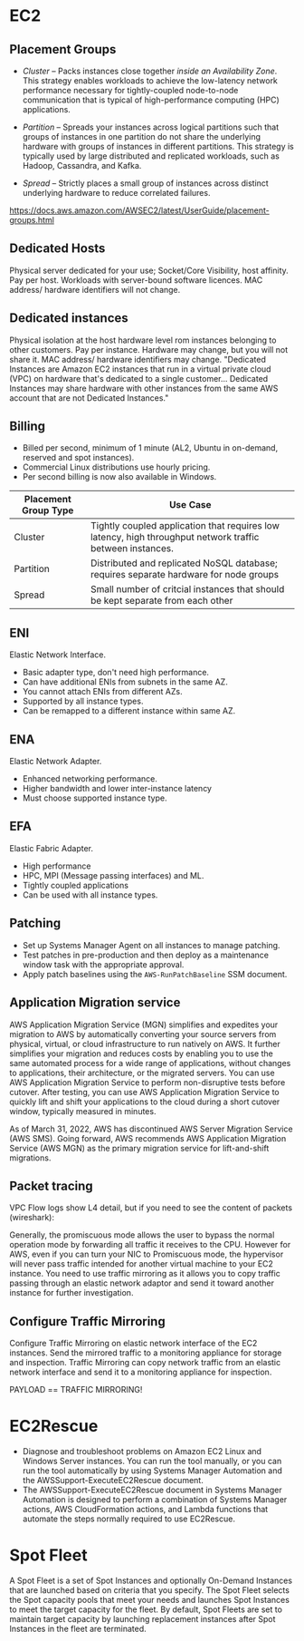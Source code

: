 # EC2

## Placement Groups

- *Cluster* – Packs instances close together *inside an Availability Zone*. This strategy enables workloads to achieve the low-latency network performance necessary for tightly-coupled node-to-node communication that is typical of high-performance computing (HPC) applications.

- *Partition* – Spreads your instances across logical partitions such that groups of instances in one partition do not share the underlying hardware with groups of instances in different partitions. This strategy is typically used by large distributed and replicated workloads, such as Hadoop, Cassandra, and Kafka.

- *Spread* – Strictly places a small group of instances across distinct underlying hardware to reduce correlated failures.

https://docs.aws.amazon.com/AWSEC2/latest/UserGuide/placement-groups.html

## Dedicated Hosts

Physical server dedicated for your use; Socket/Core Visibility, host affinity. Pay per host. Workloads with server-bound software licences. MAC address/ hardware identifiers will not change.

## Dedicated instances

Physical isolation at the host hardware level rom instances belonging to other customers. Pay per instance. Hardware may change, but you will not share it. MAC address/ hardware identifiers may change.
"Dedicated Instances are Amazon EC2 instances that run in a virtual private cloud (VPC) on hardware that's dedicated to a single customer... Dedicated Instances may share hardware with other instances from the same AWS account that are not Dedicated Instances."

## Billing

- Billed per second, minimum of 1 minute (AL2, Ubuntu in on-demand, reserved and spot instances).
- Commercial Linux distributions use hourly pricing.
- Per second billing is now also available in Windows.


| Placement Group Type | Use Case |
| --- | --- | 
| Cluster|Tightly coupled application that requires low latency, high throughput network traffic between instances.|
| Partition|Distributed and replicated NoSQL database; requires separate hardware for node groups|
| Spread|Small number of critcial instances that should be kept separate from each other|

## ENI

Elastic Network Interface.

- Basic adapter type, don't need high performance. 
- Can have additional ENIs from subnets in the same AZ. 
- You cannot attach ENIs from different AZs.
- Supported by all instance types.
- Can be remapped to a different instance within same AZ.

## ENA

Elastic Network Adapter.

- Enhanced networking performance. 
- Higher bandwidth and lower inter-instance latency
- Must choose supported instance type.

## EFA

Elastic Fabric Adapter.

- High performance
- HPC, MPI (Message passing interfaces) and ML.
- Tightly coupled applications
- Can be used with all instance types.

## Patching

- Set up Systems Manager Agent on all instances to manage patching. 
- Test patches in pre-production and then deploy as a maintenance window task with the appropriate approval.
- Apply patch baselines using the ````AWS-RunPatchBaseline```` SSM document.

## Application Migration service

AWS Application Migration Service (MGN) simplifies and expedites your migration to AWS by automatically converting your source servers from physical, virtual, or cloud infrastructure to run natively on AWS. It further simplifies your migration and reduces costs by enabling you to use the same automated process for a wide range of applications, without changes to applications, their architecture, or the migrated servers. You can use AWS Application Migration Service to perform non-disruptive tests before cutover. After testing, you can use AWS Application Migration Service to quickly lift and shift your applications to the cloud during a short cutover window, typically measured in minutes.

As of March 31, 2022, AWS has discontinued AWS Server Migration Service (AWS SMS). Going forward, AWS recommends AWS Application Migration Service (AWS MGN) as the primary migration service for lift-and-shift migrations.

## Packet tracing

VPC Flow logs show L4 detail,  but if you need to see the content of packets (wireshark):

Generally, the promiscuous mode allows the user to bypass the normal operation mode by forwarding all traffic it receives to the CPU. However for AWS, even if you can turn your NIC to Promiscuous mode, the hypervisor will never pass traffic intended for another virtual machine to your EC2 instance. You need to use traffic mirroring as it allows you to copy traffic passing through an elastic network adaptor and send it toward another instance for further investigation.

## Configure Traffic Mirroring

Configure Traffic Mirroring on elastic network interface of the EC2 instances. Send the mirrored traffic to a monitoring appliance for storage and inspection. Traffic Mirroring can copy network traffic from an elastic network interface and send it to a monitoring appliance for inspection.

PAYLOAD == TRAFFIC MIRRORING!

# EC2Rescue

- Diagnose and troubleshoot problems on Amazon EC2 Linux and Windows Server instances. You can run the tool manually, or you can run the tool automatically by using Systems Manager Automation and the AWSSupport-ExecuteEC2Rescue document. 
- The AWSSupport-ExecuteEC2Rescue document in Systems Manager Automation is designed to perform a combination of Systems Manager actions, AWS CloudFormation actions, and Lambda functions that automate the steps normally required to use EC2Rescue.

# Spot Fleet

A Spot Fleet is a set of Spot Instances and optionally On-Demand Instances that are launched based on criteria that you specify. The Spot Fleet selects the Spot capacity pools that meet your needs and launches Spot Instances to meet the target capacity for the fleet. By default, Spot Fleets are set to maintain target capacity by launching replacement instances after Spot Instances in the fleet are terminated. 
